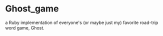 # Ghost_game
 a Ruby implementation of everyone's (or maybe just my) favorite road-trip word game, Ghost.
